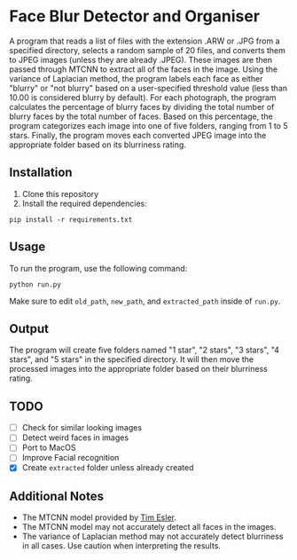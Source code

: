 # Face Blur Detector and Organiser
A program that reads a list of files with the extension .ARW or .JPG from a specified directory, selects a random sample of 20 files, and converts them to JPEG images (unless they are already .JPEG). These images are then passed through MTCNN to extract all of the faces in the image. Using the variance of Laplacian method, the program labels each face as either "blurry" or "not blurry" based on a user-specified threshold value (less than 10.00 is considered blurry by default). For each photograph, the program calculates the percentage of blurry faces by dividing the total number of blurry faces by the total number of faces. Based on this percentage, the program categorizes each image into one of five folders, ranging from 1 to 5 stars. Finally, the program moves each converted JPEG image into the appropriate folder based on its blurriness rating.

## Installation
1. Clone this repository
2. Install the required dependencies:
```
pip install -r requirements.txt
```

## Usage
To run the program, use the following command:

```
python run.py
```

Make sure to edit `old_path`, `new_path`, and `extracted_path` inside of `run.py`.

## Output
The program will create five folders named "1 star", "2 stars", "3 stars", "4 stars", and "5 stars" in the specified directory. It will then move the processed images into the appropriate folder based on their blurriness rating.

## TODO
- [ ] Check for similar looking images
- [ ] Detect weird faces in images
- [ ] Port to MacOS 
- [ ] Improve Facial recognition
- [x] Create `extracted` folder unless already created

## Additional Notes
- The MTCNN model provided by [Tim Esler](https://github.com/timesler/facenet-pytorch). 
- The MTCNN model may not accurately detect all faces in the images.
- The variance of Laplacian method may not accurately detect blurriness in all cases. Use caution when interpreting the results.
